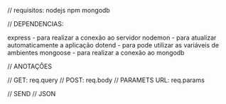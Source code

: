 // requisitos:
nodejs npm
mongodb

// DEPENDENCIAS:

express - para realizar a conexão ao servidor
nodemon - para atualizar automaticamente a aplicação
dotend - para pode utilizar as variáveis de ambientes
mongoose - para realizar a conexão ao mongodb


// ANOTAÇÔES

// GET: req.query
// POST: req.body
// PARAMETS URL: req.params

// SEND
// JSON
